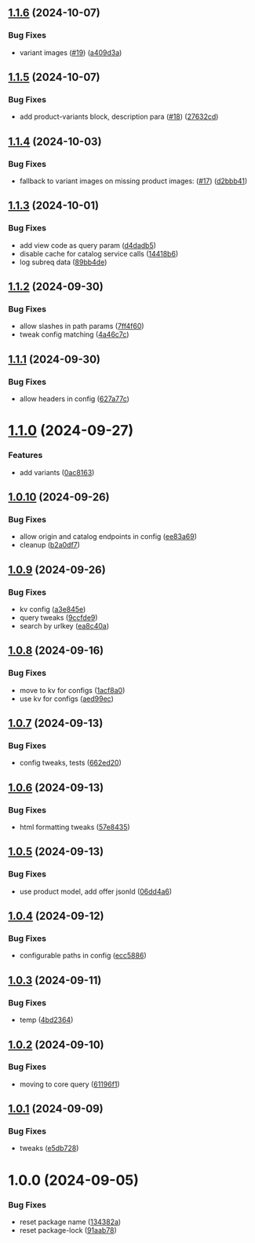 ## [1.1.6](https://github.com/adobe-rnd/helix-commerce-api/compare/v1.1.5...v1.1.6) (2024-10-07)


### Bug Fixes

* variant images ([#19](https://github.com/adobe-rnd/helix-commerce-api/issues/19)) ([a409d3a](https://github.com/adobe-rnd/helix-commerce-api/commit/a409d3add44165e81ecf01c1fa7948aeb0c6a6e2))

## [1.1.5](https://github.com/adobe-rnd/helix-commerce-api/compare/v1.1.4...v1.1.5) (2024-10-07)


### Bug Fixes

* add product-variants block, description para ([#18](https://github.com/adobe-rnd/helix-commerce-api/issues/18)) ([27632cd](https://github.com/adobe-rnd/helix-commerce-api/commit/27632cd578a1969af195d8d5fc5e21da26d39dd4))

## [1.1.4](https://github.com/adobe-rnd/helix-commerce-api/compare/v1.1.3...v1.1.4) (2024-10-03)


### Bug Fixes

* fallback to variant images on missing product images: ([#17](https://github.com/adobe-rnd/helix-commerce-api/issues/17)) ([d2bbb41](https://github.com/adobe-rnd/helix-commerce-api/commit/d2bbb4197ffd1c44439a46010115c013f777fb5e))

## [1.1.3](https://github.com/adobe-rnd/helix-commerce-api/compare/v1.1.2...v1.1.3) (2024-10-01)


### Bug Fixes

* add view code as query param ([d4dadb5](https://github.com/adobe-rnd/helix-commerce-api/commit/d4dadb584570390da3cc9f88fc2b95877832b8e9))
* disable cache for catalog service calls ([14418b6](https://github.com/adobe-rnd/helix-commerce-api/commit/14418b62f2bf6ed8e4d8bdac616fe92e9755d161))
* log subreq data ([89bb4de](https://github.com/adobe-rnd/helix-commerce-api/commit/89bb4dec78920f2f6c8f15b26014a6cf7c5ef802))

## [1.1.2](https://github.com/adobe-rnd/helix-commerce-api/compare/v1.1.1...v1.1.2) (2024-09-30)


### Bug Fixes

* allow slashes in path params ([7ff4f60](https://github.com/adobe-rnd/helix-commerce-api/commit/7ff4f60e6d9c56ac1b441796d3bbfeec3e77d360))
* tweak config matching ([4a46c7c](https://github.com/adobe-rnd/helix-commerce-api/commit/4a46c7ccb17e48170a41c338c5a9c71366eca53f))

## [1.1.1](https://github.com/adobe-rnd/helix-commerce-api/compare/v1.1.0...v1.1.1) (2024-09-30)


### Bug Fixes

* allow headers in config ([627a77c](https://github.com/adobe-rnd/helix-commerce-api/commit/627a77c54d0983e3430b48d36785951b5a565eb8))

# [1.1.0](https://github.com/adobe-rnd/helix-commerce-api/compare/v1.0.10...v1.1.0) (2024-09-27)


### Features

* add variants ([0ac8163](https://github.com/adobe-rnd/helix-commerce-api/commit/0ac8163f6f52279d6f2ea1fc94a11c6e88c4309b))

## [1.0.10](https://github.com/adobe-rnd/helix-commerce-api/compare/v1.0.9...v1.0.10) (2024-09-26)


### Bug Fixes

* allow origin and catalog endpoints in config ([ee83a69](https://github.com/adobe-rnd/helix-commerce-api/commit/ee83a6966edfe9fac1bc48dadd006e6111d24764))
* cleanup ([b2a0df7](https://github.com/adobe-rnd/helix-commerce-api/commit/b2a0df7a71dbd210c19b57cb0b0fe80c80988857))

## [1.0.9](https://github.com/adobe-rnd/helix-commerce-api/compare/v1.0.8...v1.0.9) (2024-09-26)


### Bug Fixes

* kv config ([a3e845e](https://github.com/adobe-rnd/helix-commerce-api/commit/a3e845e28d7cdf556533976fd81016daf9d5e1aa))
* query tweaks ([9ccfde9](https://github.com/adobe-rnd/helix-commerce-api/commit/9ccfde931fbdd2e226e86af4b1a8cd04c4d1adf1))
* search by urlkey ([ea8c40a](https://github.com/adobe-rnd/helix-commerce-api/commit/ea8c40abb8a5944048e3c33b467cc60394135c98))

## [1.0.8](https://github.com/adobe-rnd/helix-commerce-api/compare/v1.0.7...v1.0.8) (2024-09-16)


### Bug Fixes

* move to kv for configs ([1acf8a0](https://github.com/adobe-rnd/helix-commerce-api/commit/1acf8a0db5cd176d796c1000f3261bdc779f75a7))
* use kv for configs ([aed99ec](https://github.com/adobe-rnd/helix-commerce-api/commit/aed99ec54c34d31ad14140d2b84ced7c0060461f))

## [1.0.7](https://github.com/adobe-rnd/helix-commerce-api/compare/v1.0.6...v1.0.7) (2024-09-13)


### Bug Fixes

* config tweaks, tests ([662ed20](https://github.com/adobe-rnd/helix-commerce-api/commit/662ed20697351b3d9c969755f22b8a3698ab1407))

## [1.0.6](https://github.com/adobe-rnd/helix-commerce-api/compare/v1.0.5...v1.0.6) (2024-09-13)


### Bug Fixes

* html formatting tweaks ([57e8435](https://github.com/adobe-rnd/helix-commerce-api/commit/57e8435f1cbb2f1548d243d8d33253e13be98b5a))

## [1.0.5](https://github.com/adobe-rnd/helix-commerce-api/compare/v1.0.4...v1.0.5) (2024-09-13)


### Bug Fixes

* use product model, add offer jsonld ([06dd4a6](https://github.com/adobe-rnd/helix-commerce-api/commit/06dd4a6795a5978606564f57ca79a48d70c3d04d))

## [1.0.4](https://github.com/adobe-rnd/helix-commerce-api/compare/v1.0.3...v1.0.4) (2024-09-12)


### Bug Fixes

* configurable paths in config ([ecc5886](https://github.com/adobe-rnd/helix-commerce-api/commit/ecc58860657746d393b4a4c6ec838f845c453428))

## [1.0.3](https://github.com/adobe-rnd/helix-commerce-api/compare/v1.0.2...v1.0.3) (2024-09-11)


### Bug Fixes

* temp ([4bd2364](https://github.com/adobe-rnd/helix-commerce-api/commit/4bd23648792a9e6a284028255031266e95b133b6))

## [1.0.2](https://github.com/adobe-rnd/helix-commerce-api/compare/v1.0.1...v1.0.2) (2024-09-10)


### Bug Fixes

* moving to core query ([61196f1](https://github.com/adobe-rnd/helix-commerce-api/commit/61196f166b4dbb6a20d7b0444205f8970b4fba57))

## [1.0.1](https://github.com/adobe-rnd/helix-commerce-api/compare/v1.0.0...v1.0.1) (2024-09-09)


### Bug Fixes

* tweaks ([e5db728](https://github.com/adobe-rnd/helix-commerce-api/commit/e5db7289d15562c87e239981e777527eff553aff))

# 1.0.0 (2024-09-05)


### Bug Fixes

* reset package name ([134382a](https://github.com/adobe-rnd/helix-commerce-api/commit/134382aa336d8028e3829b6488a66cfd6ea79252))
* reset package-lock ([91aab78](https://github.com/adobe-rnd/helix-commerce-api/commit/91aab78511b15b3ca558174b4e3b02c4cf7d8f9d))
